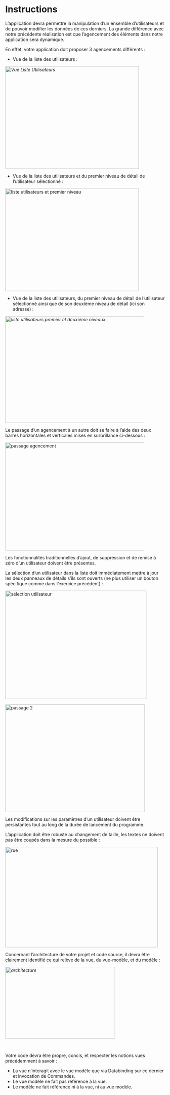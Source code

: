 <!DOCTYPE html>
<html lang="fr">
<head>
<h1>Instructions</h1>
<body>      
<p>L&rsquo;application devra permettre la manipulation d&rsquo;un ensemble d&rsquo;utilisateurs et de pouvoir modifier les donn&eacute;es de ces derniers. La grande diff&eacute;rence avec notre pr&eacute;c&eacute;dente r&eacute;alisation est que l&rsquo;agencement des &eacute;l&eacute;ments dans notre application sera dynamique.</p>
<p>En effet, votre application doit proposer 3 agencements diff&eacute;rents&nbsp;:</p>
<ul>
<li>Vue de la liste des utilisateurs&nbsp;:<em><br /> </em></li>
</ul>
<p><em><img src="https://static.oc-static.com/prod/courses/files/creez-votre-premiere-application-connectee-en-c-net/acti4_image1.png" alt="Vue Liste Utilisateurs" width="422" height="324" /></em></p>
<ul>
<li>Vue de la liste des utilisateurs et du premier niveau de d&eacute;tail de l&rsquo;utilisateur s&eacute;lectionn&eacute;&nbsp;:</li>
</ul>
<p><img src="https://static.oc-static.com/prod/courses/files/creez-votre-premiere-application-connectee-en-c-net/acti4_image2.png" alt="liste utilisateurs et premier niveau" width="422" height="324" /></p>
<ul>
<li>Vue de la liste des utilisateurs, du premier niveau de d&eacute;tail de l&rsquo;utilisateur s&eacute;lectionn&eacute; ainsi que de son deuxi&egrave;me niveau de d&eacute;tail (ici son adresse)&nbsp;:<em><br /> </em></li>
</ul>
<p><em><img src="https://static.oc-static.com/prod/courses/files/creez-votre-premiere-application-connectee-en-c-net/acti4_image3.png" alt="liste utilisateurs premier et deuxi&egrave;me niveaux" width="439" height="337" /></em></p>
<p>Le passage d&rsquo;un agencement &agrave; un autre doit se faire &agrave; l&rsquo;aide des deux barres horizontales et verticales mises en surbrillance ci-dessous&nbsp;:</p>
<p><img src="https://static.oc-static.com/prod/courses/files/creez-votre-premiere-application-connectee-en-c-net/acti4_image4.png" alt="passage agencement" width="439" height="341" /></p>
<p>Les fonctionnalit&eacute;s traditionnelles d&rsquo;ajout, de suppression et de remise &agrave; z&eacute;ro d&rsquo;un utilisateur doivent &ecirc;tre pr&eacute;sentes.</p>
<p>La s&eacute;lection d&rsquo;un utilisateur dans la liste doit imm&eacute;diatement mettre &agrave; jour les deux panneaux de d&eacute;tails s&rsquo;ils sont ouverts (ne plus utiliser un bouton sp&eacute;cifique comme dans l&rsquo;exercice pr&eacute;c&eacute;dent)&nbsp;:</p>
<p><img src="https://static.oc-static.com/prod/courses/files/creez-votre-premiere-application-connectee-en-c-net/acti4_image5.png" alt="s&eacute;lection utilisateur" width="446" height="342" />&nbsp;&nbsp;</p>
<p><img src="https://static.oc-static.com/prod/courses/files/creez-votre-premiere-application-connectee-en-c-net/acti4_image6.png" alt="passage 2" width="441" height="340" /></p>
<p>Les modifications sur les param&egrave;tres d&rsquo;un utilisateur doivent &ecirc;tre persistantes tout au long de la dur&eacute;e de lancement du programme.</p>
<p>L&rsquo;application doit &ecirc;tre robuste au changement de taille, les textes ne doivent pas &ecirc;tre coup&eacute;s&nbsp;dans la mesure du possible :</p>
<p><img src="https://static.oc-static.com/prod/courses/files/creez-votre-premiere-application-connectee-en-c-net/acti4_image7.png" alt="rue" width="482" height="317" /></p>
<p>Concernant l&rsquo;architecture de votre projet et code source, il devra &ecirc;tre clairement identifi&eacute; ce qui rel&egrave;ve de la vue, du vue-mod&egrave;le, et du mod&egrave;le&nbsp;:</p>
<p><em><img src="https://static.oc-static.com/prod/courses/files/creez-votre-premiere-application-connectee-en-c-net/acti4_image8.png" alt="architecture" width="347" height="226" /></em></p>
<p>&nbsp;</p>
<p>Votre code devra &ecirc;tre propre, concis, et respecter les notions vues pr&eacute;c&eacute;demment &agrave; savoir&nbsp;:</p>
<ul>
<li>La vue n&rsquo;interagit avec le vue mod&egrave;le que via Databinding sur ce dernier et invocation de Commandes.</li>
<li>Le vue mod&egrave;le ne fait pas r&eacute;f&eacute;rence &agrave; la vue.</li>
<li>Le mod&egrave;le ne fait r&eacute;f&eacute;rence ni &agrave; la vue, ni au vue mod&egrave;le.</li>
</ul>
  </body>
</html>
